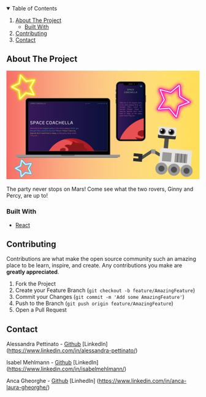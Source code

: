 <!-- TABLE OF CONTENTS -->
<details open="open">
  <summary>Table of Contents</summary>
  <ol>
    <li>
      <a href="#about-the-project">About The Project</a>
      <ul>
        <li><a href="#built-with">Built With</a></li>
      </ul>
    </li>
    <li><a href="#contributing">Contributing</a></li>
    <li><a href="#contact">Contact</a></li>
  </ol>
</details>

## About The Project

![Product Name Screen Shot](src/assets/Poster.png)

The party never stops on Mars! Come see what the two rovers, Ginny and Percy, are up to!

### Built With


* [React](https://reactjs.org/)

 <!-- CONTRIBUTING -->
## Contributing

Contributions are what make the open source community such an amazing place to be learn, inspire, and create. Any contributions you make are **greatly appreciated**.

1. Fork the Project
2. Create your Feature Branch (`git checkout -b feature/AmazingFeature`)
3. Commit your Changes (`git commit -m 'Add some AmazingFeature'`)
4. Push to the Branch (`git push origin feature/AmazingFeature`)
5. Open a Pull Request

<!-- CONTACT -->
## Contact

Alessandra Pettinato - [Github](https://github.com/AlessandraPettinato) [LinkedIn] (https://www.linkedin.com/in/alessandra-pettinato/)

Isabel Mehlmann - [Github](https://github.com/Pits111) [LinkedIn] (https://www.linkedin.com/in/isabelmehlmann/)

Anca Gheorghe - [Github](https://github.com/anca2196) [LinhedIn] (https://www.linkedin.com/in/anca-laura-gheorghe/)


